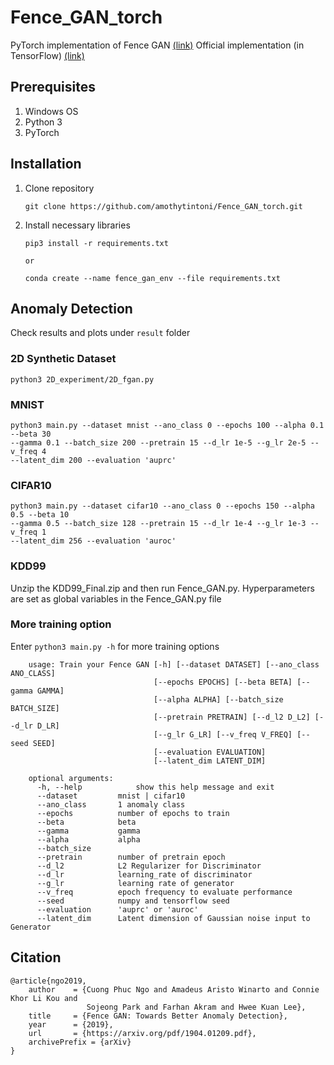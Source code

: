 # Fence_GAN_torch
PyTorch implementation of Fence GAN [(link)](https://arxiv.org/abs/1904.01209)
Official implementation (in TensorFlow) [(link)](https://github.com/phuccuongngo99/Fence_GAN/tree/master)

## Prerequisites
1. Windows OS
2. Python 3
3. PyTorch

## Installation
1. Clone repository
    ```
    git clone https://github.com/amothytintoni/Fence_GAN_torch.git
    ```

2. Install necessary libraries
    ```
    pip3 install -r requirements.txt

    or

    conda create --name fence_gan_env --file requirements.txt
    ```

## Anomaly Detection
Check results and plots under `result` folder
### 2D Synthetic Dataset
    
    python3 2D_experiment/2D_fgan.py
    
### MNIST
    python3 main.py --dataset mnist --ano_class 0 --epochs 100 --alpha 0.1 --beta 30 
    --gamma 0.1 --batch_size 200 --pretrain 15 --d_lr 1e-5 --g_lr 2e-5 --v_freq 4 
    --latent_dim 200 --evaluation 'auprc'

### CIFAR10
    python3 main.py --dataset cifar10 --ano_class 0 --epochs 150 --alpha 0.5 --beta 10 
    --gamma 0.5 --batch_size 128 --pretrain 15 --d_lr 1e-4 --g_lr 1e-3 --v_freq 1 
    --latent_dim 256 --evaluation 'auroc'
    
### KDD99
Unzip the KDD99_Final.zip and then run Fence_GAN.py. Hyperparameters are set as global variables in the Fence_GAN.py file

### More training option
Enter `python3 main.py -h` for more training options
```
    usage: Train your Fence GAN [-h] [--dataset DATASET] [--ano_class ANO_CLASS]
                                [--epochs EPOCHS] [--beta BETA] [--gamma GAMMA]
                                [--alpha ALPHA] [--batch_size BATCH_SIZE]
                                [--pretrain PRETRAIN] [--d_l2 D_L2] [--d_lr D_LR]
                                [--g_lr G_LR] [--v_freq V_FREQ] [--seed SEED]
                                [--evaluation EVALUATION]
                                [--latent_dim LATENT_DIM]

    optional arguments:
      -h, --help            show this help message and exit
      --dataset         mnist | cifar10
      --ano_class       1 anomaly class
      --epochs          number of epochs to train
      --beta            beta
      --gamma           gamma
      --alpha           alpha
      --batch_size 
      --pretrain        number of pretrain epoch
      --d_l2            L2 Regularizer for Discriminator
      --d_lr            learning_rate of discriminator
      --g_lr            learning rate of generator
      --v_freq          epoch frequency to evaluate performance
      --seed            numpy and tensorflow seed
      --evaluation      'auprc' or 'auroc'
      --latent_dim      Latent dimension of Gaussian noise input to Generator
  ```
  
## Citation
  ```
  @article{ngo2019,
      author    = {Cuong Phuc Ngo and Amadeus Aristo Winarto and Connie Khor Li Kou and
                   Sojeong Park and Farhan Akram and Hwee Kuan Lee},
      title     = {Fence GAN: Towards Better Anomaly Detection},
      year      = {2019},
      url       = {https://arxiv.org/pdf/1904.01209.pdf},
      archivePrefix = {arXiv}
  }
  ```
